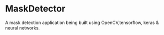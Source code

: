 # MaskDetector

A mask detection application being built using OpenCV,tensorflow, keras & neural networks.
